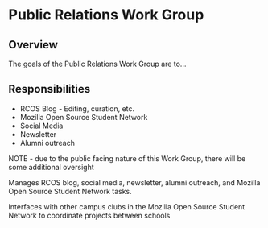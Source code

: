# Public Relations Work Group

## Overview
The goals of the Public Relations Work Group are to...

<!-- coordinate volunteer efforts and cultivate on-going relationships with the outside organizations these efforts benefit. While RCOS volunteer efforts may often be technical in nature, non-technical charitable work is also encouraged. -->

## Responsibilities
- RCOS Blog - Editing, curation, etc.
- Mozilla Open Source Student Network
- Social Media
- Newsletter
- Alumni outreach

NOTE - due to the public facing nature of this Work Group, there will be some additional oversight

Manages RCOS blog, social media, newsletter, alumni outreach, and Mozilla Open Source Student Network tasks.

Interfaces with other campus clubs in the Mozilla Open Source Student Network to coordinate projects between schools
